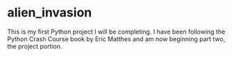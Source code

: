 # alien_invasion
This is my first Python project I will be completing. I have been following the Python Crash Course book by Eric Matthes and am now beginning part two, the project portion.
